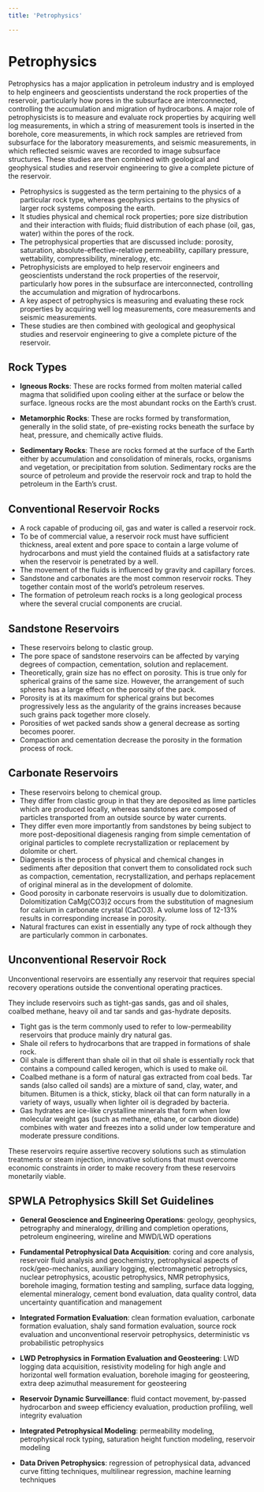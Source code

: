 ```yaml
---
title: 'Petrophysics'

---
```


# Petrophysics

Petrophysics has a major application in petroleum industry and is employed to help engineers and geoscientists understand the rock properties of the reservoir, particularly how pores in the subsurface are interconnected, controlling the accumulation and migration of hydrocarbons. A major role of petrophysicists is to measure and evaluate rock properties by acquiring well log measurements, in which a string of measurement tools is inserted in the borehole, core measurements, in which rock samples are retrieved from subsurface for the laboratory measurements, and seismic measurements, in which reflected seismic waves are recorded to image subsurface structures. These studies are then combined with geological and geophysical studies and reservoir engineering to give a complete picture of the reservoir.

- Petrophysics is suggested as the term pertaining to the physics of a particular rock type, whereas geophysics pertains to the physics of larger rock systems composing the earth.
- It studies physical and chemical rock properties; pore size distribution and their interaction with fluids; fluid distribution of each phase (oil, gas, water) within the pores of the rock.
- The petrophysical properties that are discussed include: porosity, saturation, absolute-effective-relative permeability, capillary pressure, wettability, compressibility, mineralogy, etc.
- Petrophysicists are employed to help reservoir engineers and geoscientists understand the rock properties of the reservoir, particularly how pores in the subsurface are interconnected, controlling the accumulation and migration of hydrocarbons.
- A key aspect of petrophysics is measuring and evaluating these rock properties by acquiring well log measurements, core measurements and seismic measurements.
- These studies are then combined with geological and geophysical studies and reservoir engineering to give a complete picture of the reservoir.

## Rock Types

- **Igneous Rocks**: These are rocks formed from molten material called magma that solidified upon cooling either at the surface or below the surface. Igneous rocks are the most abundant rocks on the Earth’s crust.

- **Metamorphic Rocks**: These are rocks formed by transformation, generally in the solid state, of pre-existing rocks beneath the surface by heat, pressure, and chemically active fluids.

- **Sedimentary Rocks**: These are rocks formed at the surface of the Earth either by accumulation and consolidation of minerals, rocks, organisms and vegetation, or precipitation from solution. Sedimentary rocks are the source of petroleum and provide the reservoir rock and trap to hold the petroleum in the Earth’s crust.

## Conventional Reservoir Rocks

- A rock capable of producing oil, gas and water is called a reservoir rock.
- To be of commercial value, a reservoir rock must have sufficient thickness, areal extent and pore space to contain a large volume of hydrocarbons and must yield the contained fluids at a satisfactory rate when the reservoir is penetrated by a well.
- The movement of the fluids is influenced by gravity and capillary forces.
- Sandstone and carbonates are the most common reservoir rocks. They together contain most of the world’s petroleum reserves.
- The formation of petroleum reach rocks is a long geological process where the several crucial components are crucial.

## Sandstone Reservoirs

- These reservoirs belong to clastic group.
- The pore space of sandstone reservoirs can be affected by varying degrees of compaction, cementation, solution and replacement.
- Theoretically, grain size has no effect on porosity. This is true only for spherical grains of the same size. However, the arrangement of such spheres has a large effect on the porosity of the pack.
- Porosity is at its maximum for spherical grains but becomes progressively less as the angularity of the grains increases because such grains pack together more closely.
- Porosities of wet packed sands show a general decrease as sorting becomes poorer. 
- Compaction and cementation decrease the porosity in the formation process of rock.

## Carbonate Reservoirs

- These reservoirs belong to chemical group.
- They differ from clastic group in that they are deposited as lime particles which are produced locally, whereas sandstones are composed of particles transported from an outside source by water currents.
- They differ even more importantly from sandstones by being subject to more post-depositional diagenesis ranging from simple cementation of original particles to complete recrystallization or replacement by dolomite or chert.
- Diagenesis is the process of physical and chemical changes in sediments after deposition that convert them to consolidated rock such as compaction, cementation, recrystallization, and perhaps replacement of original mineral as in the development of dolomite.
- Good porosity in carbonate reservoirs is usually due to dolomitization. Dolomitization CaMg(CO3)2 occurs from the substitution of magnesium for calcium in carbonate crystal (CaCO3). A volume loss of 12-13% results in corresponding increase in porosity.
- Natural fractures can exist in essentially any type of rock although they are particularly common in carbonates.

## Unconventional Reservoir Rock

Unconventional reservoirs are essentially any reservoir that requires special recovery operations outside the conventional operating practices.

They include reservoirs such as tight-gas sands, gas and oil shales, coalbed methane, heavy oil and tar sands and gas-hydrate deposits.

- Tight gas is the term commonly used to refer to low-permeability reservoirs that produce mainly dry natural gas.
- Shale oil refers to hydrocarbons that are trapped in formations of shale rock.
- Oil shale is different than shale oil in that oil shale is essentially rock that contains a compound called kerogen, which is used to make oil.
- Coalbed methane is a form of natural gas extracted from coal beds.
Tar sands (also called oil sands) are a mixture of sand, clay, water, and bitumen. Bitumen is a thick, sticky, black oil that can form naturally in a variety of ways, usually when lighter oil is degraded by bacteria.
- Gas hydrates are ice-like crystalline minerals that form when low molecular weight gas (such as methane, ethane, or carbon dioxide) combines with water and freezes into a solid under low temperature and moderate pressure conditions.

These reservoirs require assertive recovery solutions such as stimulation treatments or steam injection, innovative solutions that must overcome economic constraints in order to make recovery from these reservoirs monetarily viable. 

## SPWLA Petrophysics Skill Set Guidelines [][SPWLA-SSG]

- **General Geoscience and Engineering Operations**: geology, geophysics, petrography and mineralogy, drilling and completion operations, petroleum engineering, wireline and MWD/LWD operations

- **Fundamental Petrophysical Data Acquisition**: coring and core analysis, reservoir fluid analysis and geochemistry, petrophysical aspects of rock/geo-mechanics, auxiliary logging, electromagnetic petrophysics, nuclear petrophysics, acoustic petrophysics, NMR petrophysics, borehole imaging, formation testing and sampling, surface data logging, elemental mineralogy, cement bond evaluation, data quality control, data uncertainty quantification and management

- **Integrated Formation Evaluation**: clean formation evaluation, carbonate formation evaluation, shaly sand formation evaluation, source rock evaluation and unconventional reservoir petrophysics, deterministic vs probabilistic petrophysics

- **LWD Petrophysics in Formation Evaluation and Geosteering**: LWD logging data acquisition, resistivity modeling for high angle and horizontal well formation evaluation, borehole imaging for geosteering, extra deep azimuthal measurement for geosteering

- **Reservoir Dynamic Surveillance**: fluid contact movement, by-passed hydrocarbon and sweep efficiency evaluation, production profiling, well integrity evaluation

- **Integrated Petrophysical Modeling**: permeability modeling, petrophysical rock typing, saturation height function modeling, reservoir modeling

- **Data Driven Petrophysics**: regression of petrophysical data, advanced curve fitting techniques, multilinear regression, machine learning techniques


[//]: # ()

[SPWLA-SSG]: <https://www.spwla.org/SPWLA/WEB/Resources/Petrophysics_Skill_Set_Guidelines__PSSG_.aspx>